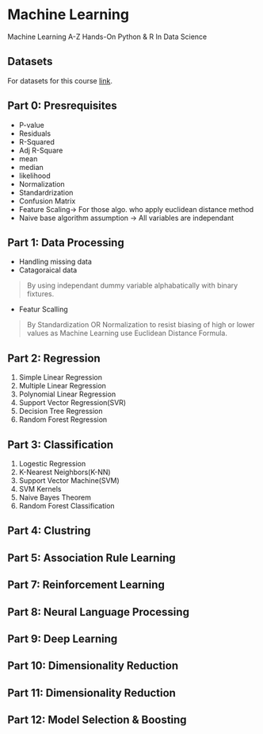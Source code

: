 # Machine Learning
Machine Learning A-Z Hands-On Python & R In Data Science

## Datasets
For datasets for this course [link](https://www.superdatascience.com/pages/machine-learning).

## Part 0: Presrequisites
- P-value
- Residuals
- R-Squared 
- Adj R-Square
- mean 
- median 
- likelihood
- Normalization
- Standardrization
- Confusion Matrix
- Feature Scaling-> For those algo. who apply euclidean distance method
- Naive base algorithm assumption -> All variables are independant

## Part 1: Data Processing
- Handling missing data
- Catagoraical data
> By using independant dummy variable alphabatically with binary fixtures.
- Featur Scalling 
> By Standardization OR Normalization to resist biasing of high or lower values as Machine Learning use Euclidean Distance Formula. 

## Part 2: Regression
1. Simple Linear Regression
2. Multiple Linear Regression
3. Polynomial Linear Regression
4. Support Vector Regression(SVR) 
5. Decision Tree Regression
6. Random Forest Regression

## Part 3: Classification
1. Logestic Regression
2. K-Nearest Neighbors(K-NN)
3. Support Vector Machine(SVM)
4. SVM Kernels
5. Naive Bayes Theorem
6. Random Forest Classification

## Part 4: Clustring

## Part 5: Association Rule Learning

## Part 7: Reinforcement Learning

## Part 8: Neural Language Processing

## Part 9: Deep Learning

## Part 10: Dimensionality Reduction

## Part 11: Dimensionality Reduction 

## Part 12: Model Selection & Boosting
